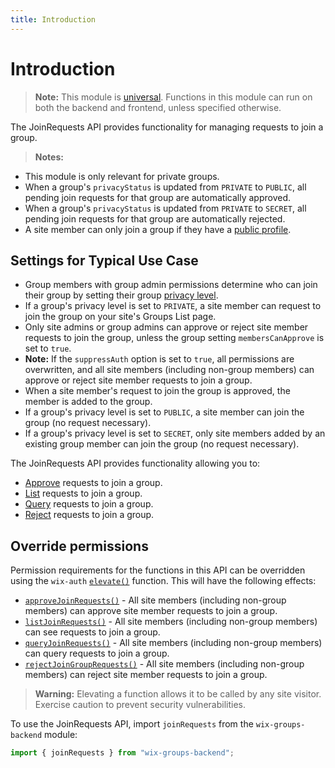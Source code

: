 ```yaml
---
title: Introduction
---
```


# Introduction

> **Note:** This module is
> [universal](/api-overview/api-versions#universal-modules).
> Functions in this module can run on both the backend and frontend,
> unless specified otherwise.

The JoinRequests API provides functionality for managing requests to join a group.

> **Notes:** 
+ This module is only relevant for private groups. 
+ When a group's `privacyStatus` is updated from `PRIVATE` to `PUBLIC`, all pending join requests for that group are automatically approved.
+ When a group's `privacyStatus` is updated from `PRIVATE` to `SECRET`, all pending join requests for that group are automatically rejected. 
+ A site member can only join a group if they have a [public profile]("https://support.wix.com/en/article/wix-groups-member-privacy-settings-for-groups").
  
## Settings for Typical Use Case
+ Group members with group admin permissions determine who can join their group by setting their group [privacy level](https://support.wix.com/en/article/wix-groups-about-groups#your-groups-privacy-permissions).
+ If a group's privacy level is set to `PRIVATE`, a site member can request to join the group on your site's Groups List page.
+ Only site admins or group admins can approve or reject site member requests to join the group, unless the group setting `membersCanApprove` is set to `true`. 
+ **Note:** If the `suppressAuth` option is set to `true`, all permissions are overwritten, and all site members (including non-group members) can approve or reject site member requests to join a group. 
+ When a site member's request to join the group is approved, the member is added to the group. 
+ If a group's privacy level is set to `PUBLIC`, a site member can join the group (no request necessary). 
+ If a group's privacy level is set to `SECRET`, only site members added by an existing group member can join the group (no request necessary). 
 
The JoinRequests API provides functionality allowing you to:  
 + [Approve](wix-groups-v2/joinrequests/approveJoinGroupRequests) requests to join a group. 
 + [List](../listJoinGroupRequests) requests to join a group. 
 + [Query](../#queryJoinGroupRequests) requests to join a group.
 + [Reject](#rejectJoinGroupRequests) requests to join a group. 

## Override permissions
Permission requirements for the functions in this API can be overridden using the `wix-auth` [`elevate()`](https://www.wix.com/velo/reference/wix-auth/elevate) function. This will have the following effects:
 + [`approveJoinRequests()`](#approveJoinGroupRequests) - All site members (including non-group members) can approve site member requests to join a group.
 + [`listJoinRequests()`](#listJoinGroupRequests) - All site members (including non-group members) can see requests to join a group.
 + [`queryJoinRequests()`](#queryJoinGroupRequests) - All site members (including non-group members) can query requests to join a group.
 + [`rejectJoinGroupRequests()`](#rejectJoinGroupRequests) - All site members (including non-group members) can reject site member requests to join a group.

<blockquote class='warning'>
<p><strong>Warning:</strong> Elevating a function allows it to be called by any site visitor. Exercise caution to prevent security vulnerabilities.</p>
</blockquote>

To use the JoinRequests API, import `joinRequests` from the `wix-groups-backend` module:

```javascript
import { joinRequests } from "wix-groups-backend";
```
